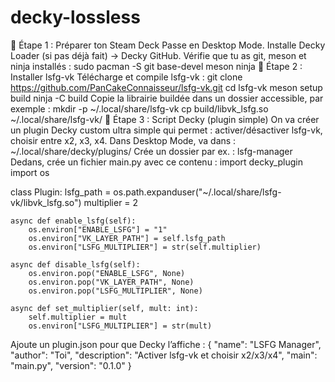 # decky-lossless
🔹 Étape 1 : Préparer ton Steam Deck
Passe en Desktop Mode.
Installe Decky Loader (si pas déjà fait) → Decky GitHub.
Vérifie que tu as git, meson et ninja installés :
sudo pacman -S git base-devel meson ninja
🔹 Étape 2 : Installer lsfg-vk
Télécharge et compile lsfg-vk :
git clone https://github.com/PanCakeConnaisseur/lsfg-vk.git
cd lsfg-vk
meson setup build
ninja -C build
Copie la librairie buildée dans un dossier accessible, par exemple :
mkdir -p ~/.local/share/lsfg-vk
cp build/libvk_lsfg.so ~/.local/share/lsfg-vk/
🔹 Étape 3 : Script Decky (plugin simple)
On va créer un plugin Decky custom ultra simple qui permet :
activer/désactiver lsfg-vk,
choisir entre x2, x3, x4.
Dans Desktop Mode, va dans :
~/.local/share/decky/plugins/
Crée un dossier par ex. :
lsfg-manager
Dedans, crée un fichier main.py avec ce contenu :
import decky_plugin
import os

class Plugin:
    lsfg_path = os.path.expanduser("~/.local/share/lsfg-vk/libvk_lsfg.so")
    multiplier = 2

    async def enable_lsfg(self):
        os.environ["ENABLE_LSFG"] = "1"
        os.environ["VK_LAYER_PATH"] = self.lsfg_path
        os.environ["LSFG_MULTIPLIER"] = str(self.multiplier)

    async def disable_lsfg(self):
        os.environ.pop("ENABLE_LSFG", None)
        os.environ.pop("VK_LAYER_PATH", None)
        os.environ.pop("LSFG_MULTIPLIER", None)

    async def set_multiplier(self, mult: int):
        self.multiplier = mult
        os.environ["LSFG_MULTIPLIER"] = str(mult)
Ajoute un plugin.json pour que Decky l’affiche :
{
  "name": "LSFG Manager",
  "author": "Toi",
  "description": "Activer lsfg-vk et choisir x2/x3/x4",
  "main": "main.py",
  "version": "0.1.0"
}
